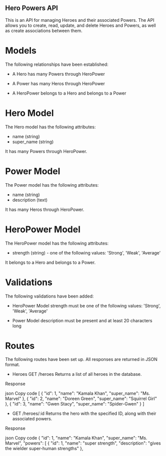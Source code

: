 ## Hero Powers API

This is an API for managing Heroes and their associated Powers. The API allows you to create, read, update, and delete Heroes and Powers, as well as create associations between them.

# Models

The following relationships have been established:
- A Hero has many Powers through HeroPower

- A Power has many Heros through HeroPower

- A HeroPower belongs to a Hero and belongs to a Power

# Hero Model

The Hero model has the following attributes:

- name (string)
- super_name (string)

It has many Powers through HeroPower.

# Power Model
The Power model has the following attributes:

- name (string)
- description (text)

It has many Heros through HeroPower.

# HeroPower Model

The HeroPower model has the following attributes:

- strength (string) - one of the following values: 'Strong', 'Weak', 'Average'

It belongs to a Hero and belongs to a Power.

# Validations
The following validations have been added:

- HeroPower Model
strength must be one of the following values: 'Strong', 'Weak', 'Average'

- Power Model
description must be present and at least 20 characters long

# Routes
The following routes have been set up. All responses are returned in JSON format.

- Heroes
GET /heroes
Returns a list of all heroes in the database.

Response

json
Copy code
[
  {
    "id": 1,
    "name": "Kamala Khan",
    "super_name": "Ms. Marvel"
  },
  {
    "id": 2,
    "name": "Doreen Green",
    "super_name": "Squirrel Girl"
    },
  {
    "id": 3,
    "name": "Gwen Stacy",
    "super_name": "Spider-Gwen"
  }
]

- GET /heroes/:id
Returns the hero with the specified ID, along with their associated powers.

Response

json
Copy code
{
  "id": 1,
  "name": "Kamala Khan",
  "super_name": "Ms. Marvel",
  "powers": [
    {
      "id": 1,
      "name": "super strength",
      "description": "gives the wielder super-human strengths"
    },
